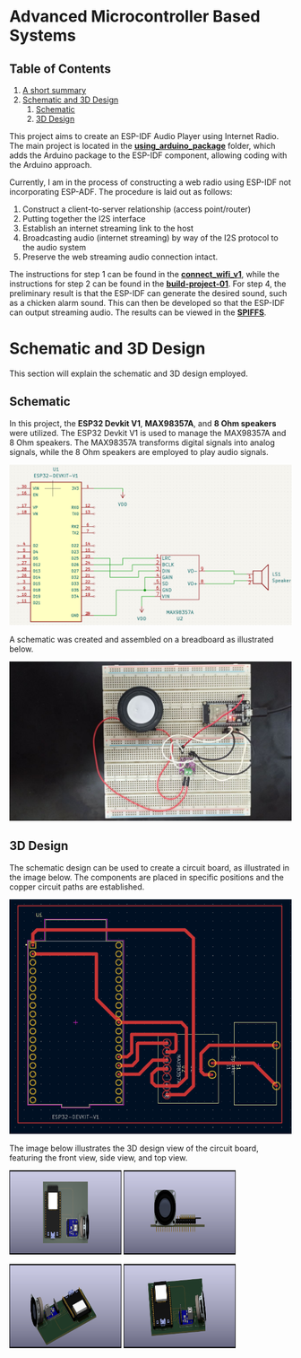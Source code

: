 # Advanced Microcontroller Based Systems

## Table of Contents
1. [A short summary](#advanced-microcontroller-based-systems)
2. [Schematic and 3D Design](#schematic-and-3d-design)
    1. [Schematic](#schematic)
    2. [3D Design](#3d-design)



This project aims to create an ESP-IDF Audio Player using Internet Radio. The main project is located in the [**using_arduino_package**](/tree/main/using_arduino_package) folder, which adds the Arduino package to the ESP-IDF component, allowing coding with the Arduino approach.

Currently, I am in the process of constructing a web radio using ESP-IDF not incorporating ESP-ADF. The procedure is laid out as follows:

1. Construct a client-to-server relationship (access point/router)
2. Putting together the I2S interface
3. Establish an internet streaming link to the host
4. Broadcasting audio (internet streaming) by way of the I2S protocol to the audio system
5. Preserve the web streaming audio connection intact.

The instructions for step 1 can be found in the [**connect_wifi_v1**](https://github.com/azkahariz/SBML/tree/main/connect_wifi_v1), while the instructions for step 2 can be found in the [**build-project-01**](https://github.com/azkahariz/SBML/tree/main/build-project-01). For step 4, the preliminary result is that the ESP-IDF can generate the desired sound, such as a chicken alarm sound. This can then be developed so that the ESP-IDF can output streaming audio. The results can be viewed in the [**SPIFFS**](https://github.com/azkahariz/SBML/tree/main/SPIFFS).

# Schematic and 3D Design
This section will explain the schematic and 3D design employed.
## Schematic

In this project, the **ESP32 Devkit V1**, **MAX98357A**, and **8 Ohm speakers** were utilized. The ESP32 Devkit V1 is used to manage the MAX98357A and 8 Ohm speakers. The MAX98357A transforms digital signals into analog signals, while the 8 Ohm speakers are employed to play audio signals.

![Schematic Image](./images/gambar6.png)

A schematic was created and assembled on a breadboard as illustrated below.

![Real Image](./images/gambar7.png)
## 3D Design

The schematic design can be used to create a circuit board, as illustrated in the image below. The components are placed in specific positions and the copper circuit paths are established.

![Schmatic 3D Design](/images/gambar5.png)

The image below illustrates the 3D design view of the circuit board, featuring the front view, side view, and top view.

<img src="https://raw.githubusercontent.com/azkahariz/SBML/main/images/gambar1.png" width="200" height="150" alt="Gambar 1"> <img src="https://raw.githubusercontent.com/azkahariz/SBML/main/images/gambar2.png" width="200" height="150" alt="Gambar 2">

<img src="https://raw.githubusercontent.com/azkahariz/SBML/main/images/gambar3.png" width="200" height="150" alt="Gambar 3"> <img src="https://raw.githubusercontent.com/azkahariz/SBML/main/images/gambar4.png" width="200" height="150" alt="Gambar 4">

